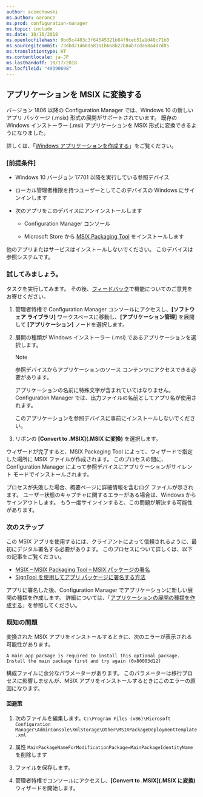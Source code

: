 ```yaml
---
author: aczechowski
ms.author: aaroncz
ms.prod: configuration-manager
ms.topic: include
ms.date: 10/16/2018
ms.openlocfilehash: 9bd5c4403c3f64545321b84f9ceb51a1d48c71b0
ms.sourcegitcommit: 73dbd2146bd581a1b668b22b84b7cda68a487d05
ms.translationtype: HT
ms.contentlocale: ja-JP
ms.lasthandoff: 10/17/2018
ms.locfileid: "49390698"
---
```

## <a name="bkmk_msix"></a> アプリケーションを MSIX に変換する
<!--1359029-->

バージョン 1806 以降の Configuration Manager では、Windows 10 の新しいアプリ パッケージ (.msix) 形式の展開がサポートされています。 既存の Windows インストーラー (.msi) アプリケーションを MSIX 形式に変換できるようになりました。 

詳しくは、「[Windows アプリケーションを作成する](/sccm/apps/get-started/creating-windows-applications#bkmk_general)」をご覧ください。


### <a name="prerequisites"></a>[前提条件]

- Windows 10 バージョン 17701 以降を実行している参照デバイス  

- ローカル管理者権限を持つユーザーとしてこのデバイスの Windows にサインインします  

- 次のアプリをこのデバイスにアンインストールします  

    - Configuration Manager コンソール  

    - Microsoft Store から [MSIX Packaging Tool](https://www.microsoft.com/store/productId/9N5LW3JBCXKF) をインストールします  

他のアプリまたはサービスはインストールしないでください。 このデバイスは参照システムです。 


### <a name="try-it-out"></a>試してみましょう。

タスクを実行してみます。 その後、[フィードバック](/sccm/core/understand/find-help#product-feedback)で機能についてのご意見をお寄せください。

1. 管理者特権で Configuration Manager コンソールにアクセスし、**[ソフトウェア ライブラリ]** ワークスペースに移動し、**[アプリケーション管理]** を展開して **[アプリケーション]** ノードを選択します。  

2. 展開の種類が Windows インストーラー (.msi) であるアプリケーションを選択します。  

    > [!Note]  
    > 参照デバイスからアプリケーションのソース コンテンツにアクセスできる必要があります。  
    > 
    > アプリケーションの名前に特殊文字が含まれていてはなりません。 Configuration Manager では、出力ファイルの名前としてアプリ名が使用されます。  
    > 
    > このアプリケーションを参照デバイスに事前にインストールしないでください。  

3. リボンの **[Convert to .MSIX]\(.MSIX に変換\)** を選択します。

ウィザードが完了すると、MSIX Packaging Tool によって、ウィザードで指定した場所に MSIX ファイルが作成されます。 このプロセスの間に、Configuration Manager によって参照デバイスにアプリケーションがサイレント モードでインストールされます。

プロセスが失敗した場合、概要ページに詳細情報を含むログ ファイルが示されます。 ユーザー状態のキャプチャに関するエラーがある場合は、Windows からサインアウトします。 もう一度サインインすると、この問題が解決する可能性があります。

### <a name="next-steps"></a>次のステップ

この MSIX アプリを使用するには、クライアントによって信頼されるように、最初にデジタル署名する必要があります。 このプロセスについて詳しくは、以下の記事をご覧ください。 
- [MSIX – MSIX Packaging Tool – MSIX パッケージの署名](https://blogs.msdn.microsoft.com/sgern/2018/09/06/msix-the-msix-packaging-tool-signing-the-msix-package/)
- [SignTool を使用してアプリ パッケージに署名する方法](https://docs.microsoft.com/windows/desktop/appxpkg/how-to-sign-a-package-using-signtool)

アプリに署名した後、Configuration Manager でアプリケーションに新しい展開の種類を作成します。 詳細については、「[アプリケーションの展開の種類を作成する](/sccm/apps/deploy-use/create-applications#bkmk_create-dt)」を参照してください。


### <a name="known-issue"></a>既知の問題

<!--3212701--> 変換された MSIX アプリをインストールするときに、次のエラーが表示される可能性があります。  
`A main app package is required to install this optional package. Install the main package first and try again (0x80003d12)`  

構成ファイルに余分なパラメーターがあります。 このパラメーターは移行プロセスに影響しませんが、MSIX アプリをインストールするときにこのエラーの原因になります。 

#### <a name="workaround"></a>回避策
1. 次のファイルを編集します。`C:\Program Files (x86)\Microsoft Configuration Manager\AdminConsole\XmlStorage\Other\MSIXPackageDeploymentTemplate.xml`  

2. 属性 `MainPackageNameForModificationPackage=MainPackageIdentityName` を削除します  

3. ファイルを保存します。  

4. 管理者特権でコンソールにアクセスし、**[Convert to .MSIX]\(.MSIX に変換\)** ウィザードを開始します。  



